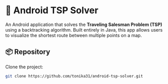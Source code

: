 # 🧭 Android TSP Solver

An Android application that solves the **Traveling Salesman Problem (TSP)** using a backtracking algorithm. Built entirely in Java, this app allows users to visualize the shortest route between multiple points on a map.

## 📦 Repository

Clone the project:

```bash
git clone https://github.com/tonika31/android-tsp-solver.git
